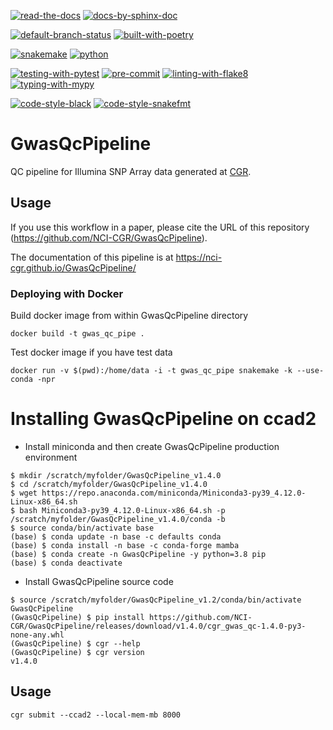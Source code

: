 [![read-the-docs](https://img.shields.io/badge/Check%20Out-The%20Docs-blue.svg)](https://nci-cgr.github.io/GwasQcPipeline/)
[![docs-by-sphinx-doc](https://img.shields.io/badge/Docs%20by-Sphinx-1f425f.svg)](https://www.sphinx-doc.org/)

[![default-branch-status](https://github.com/NCI-CGR/GwasQcPipeline/actions/workflows/python-package.yml/badge.svg)](https://github.com/NCI-CGR/GwasQcPipeline/actions/workflows/python-package.yml)
[![built-with-poetry](https://img.shields.io/badge/Built%20with-Poetry-1f425f.svg)](https://python-poetry.org/)

[![snakemake](https://img.shields.io/badge/snakemake-6.4.1-brightgreen.svg?style=flat)](https://snakemake.readthedocs.io)
[![python](https://img.shields.io/badge/python-3.8-brightgreen.svg)](https://www.python.org/)

[![testing-with-pytest](https://img.shields.io/badge/pytest-enabled-brightgreen.svg)](https://docs.pytest.org/en/stable/)
[![pre-commit](https://img.shields.io/badge/pre--commit-enabled-brightgreen?logo=pre-commit&logoColor=white)](https://github.com/pre-commit/pre-commit)
[![linting-with-flake8](https://img.shields.io/badge/flake8-enabled-brightgreen.svg)](https://flake8.pycqa.org/en/latest/)
[![typing-with-mypy](https://img.shields.io/badge/mypy-enabled-brightgreen.svg)](https://mypy.readthedocs.io/en/stable/index.html)


[![code-style-black](https://img.shields.io/badge/code%20style-black-000000.svg)](https://github.com/psf/black)
[![code-style-snakefmt](https://img.shields.io/badge/code%20style-snakefmt-000000.svg)](https://github.com/snakemake/snakefmt)


# GwasQcPipeline

QC pipeline for Illumina SNP Array data generated at [CGR](https://dceg.cancer.gov/about/organization/cgr).

## Usage

If you use this workflow in a paper, please cite the URL of this repository (https://github.com/NCI-CGR/GwasQcPipeline).

The documentation of this pipeline is at https://nci-cgr.github.io/GwasQcPipeline/

### Deploying with Docker
Build docker image from within GwasQcPipeline directory
```
docker build -t gwas_qc_pipe .
```

Test docker image if you have test data
```
docker run -v $(pwd):/home/data -i -t gwas_qc_pipe snakemake -k --use-conda -npr
```

# Installing GwasQcPipeline on ccad2
- Install miniconda and then create GwasQcPipeline production environment
```
$ mkdir /scratch/myfolder/GwasQcPipeline_v1.4.0
$ cd /scratch/myfolder/GwasQcPipeline_v1.4.0
$ wget https://repo.anaconda.com/miniconda/Miniconda3-py39_4.12.0-Linux-x86_64.sh
$ bash Miniconda3-py39_4.12.0-Linux-x86_64.sh -p /scratch/myfolder/GwasQcPipeline_v1.4.0/conda -b
$ source conda/bin/activate base
(base) $ conda update -n base -c defaults conda
(base) $ conda install -n base -c conda-forge mamba
(base) $ conda create -n GwasQcPipeline -y python=3.8 pip
(base) $ conda deactivate
```
- Install GwasQcPipeline source code
```
$ source /scratch/myfolder/GwasQcPipeline_v1.2/conda/bin/activate GwasQcPipeline 
(GwasQcPipeline) $ pip install https://github.com/NCI-CGR/GwasQcPipeline/releases/download/v1.4.0/cgr_gwas_qc-1.4.0-py3-none-any.whl
(GwasQcPipeline) $ cgr --help
(GwasQcPipeline) $ cgr version
v1.4.0
```
## Usage
```cgr submit --ccad2 --local-mem-mb 8000```
